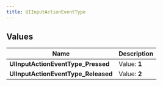 ```yaml
---
title: UIInputActionEventType
---
```


## Values
| Name | Description |
| ---- | ----------- |
| **UIInputActionEventType_Pressed** | Value: **1** |
| **UIInputActionEventType_Released** | Value: **2** |

